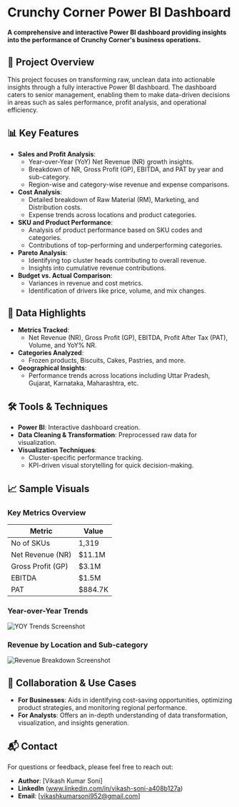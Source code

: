 
# Crunchy Corner Power BI Dashboard

**A comprehensive and interactive Power BI dashboard providing insights into the performance of Crunchy Corner's business operations.**

## 🚀 Project Overview
This project focuses on transforming raw, unclean data into actionable insights through a fully interactive Power BI dashboard. The dashboard caters to senior management, enabling them to make data-driven decisions in areas such as sales performance, profit analysis, and operational efficiency.

## 📊 Key Features
- **Sales and Profit Analysis**:
  - Year-over-Year (YoY) Net Revenue (NR) growth insights.
  - Breakdown of NR, Gross Profit (GP), EBITDA, and PAT by year and sub-category.
  - Region-wise and category-wise revenue and expense comparisons.
- **Cost Analysis**:
  - Detailed breakdown of Raw Material (RM), Marketing, and Distribution costs.
  - Expense trends across locations and product categories.
- **SKU and Product Performance**:
  - Analysis of product performance based on SKU codes and categories.
  - Contributions of top-performing and underperforming categories.
- **Pareto Analysis**:
  - Identifying top cluster heads contributing to overall revenue.
  - Insights into cumulative revenue contributions.
- **Budget vs. Actual Comparison**:
  - Variances in revenue and cost metrics.
  - Identification of drivers like price, volume, and mix changes.

## 📂 Data Highlights
- **Metrics Tracked**: 
  - Net Revenue (NR), Gross Profit (GP), EBITDA, Profit After Tax (PAT), Volume, and YoY% NR.
- **Categories Analyzed**:
  - Frozen products, Biscuits, Cakes, Pastries, and more.
- **Geographical Insights**:
  - Performance trends across locations including Uttar Pradesh, Gujarat, Karnataka, Maharashtra, etc.

## 🛠️ Tools & Techniques
- **Power BI**: Interactive dashboard creation.
- **Data Cleaning & Transformation**: Preprocessed raw data for visualization.
- **Visualization Techniques**:
  - Cluster-specific performance tracking.
  - KPI-driven visual storytelling for quick decision-making.

## 📈 Sample Visuals
### Key Metrics Overview
| Metric    | Value       |
|-----------|-------------|
| No of SKUs | 1,319      |
| Net Revenue (NR) | $11.1M |
| Gross Profit (GP) | $3.1M |
| EBITDA    | $1.5M      |
| PAT       | $884.7K    |

### Year-over-Year Trends
![YOY Trends Screenshot](path/to/screenshot1.png)

### Revenue by Location and Sub-category
![Revenue Breakdown Screenshot](path/to/screenshot2.png)

## 🤝 Collaboration & Use Cases
- **For Businesses**: Aids in identifying cost-saving opportunities, optimizing product strategies, and monitoring regional performance.
- **For Analysts**: Offers an in-depth understanding of data transformation, visualization, and insights generation.

## 📬 Contact
For questions or feedback, please feel free to reach out:
- **Author**: [Vikash Kumar Soni]
- **Linkedln** (www.linkedin.com/in/vikash-soni-a408b127a)
- **Email**: [vikashkumarsoni952@gmail.com]


